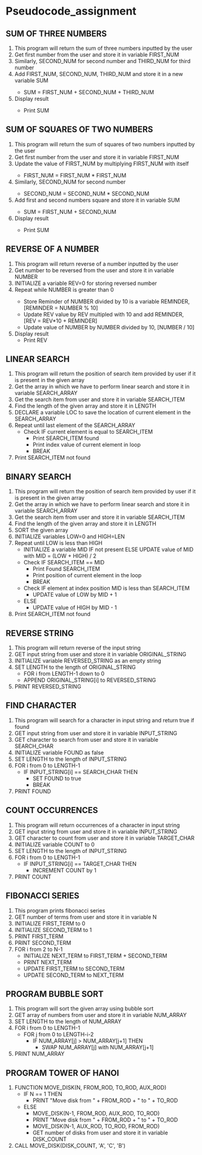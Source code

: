 # Pseudocode_assignment

## SUM OF THREE NUMBERS
<ol>
<li>This program will return the sum of three numbers inputted by the user
</li>
<li>Get first number from the user and store it in variable FIRST_NUM
</li>
<li>Similarly, SECOND_NUM for second number and THIRD_NUM for third number</li>
<li>Add FIRST_NUM, SECOND_NUM, THIRD_NUM and store it in a new variable SUM
</li>
<ul><li>SUM = FIRST_NUM + SECOND_NUM + THIRD_NUM
</li></ul>
<li>Display result</li>
<ul><li>Print SUM</li></ul>
</ol> 

## SUM OF SQUARES OF TWO NUMBERS
<ol>
<li>This program will return the sum of squares of two numbers inputted by the user </li>
<li>Get first number from the user and store it in variable FIRST_NUM</li>
<li>Update the value of FIRST_NUM by multiplying FIRST_NUM with itself</li>
<ul><li>FIRST_NUM = FIRST_NUM * FIRST_NUM</li></ul>
<li>Similarly, SECOND_NUM for second number </li>
<ul><li>SECOND_NUM = SECOND_NUM * SECOND_NUM</li></ul>
<li>Add first and second numbers square and store it in variable SUM</li>
<ul><li>SUM = FIRST_NUM + SECOND_NUM</li></ul>
<li>Display result</li>
<ul><li>Print SUM</li></ul>
</ol>

## REVERSE OF A NUMBER 
<ol>
<li>This program will return reverse of a number inputted by the user</li>
<li>Get number to be reversed from the user and store it in variable NUMBER</li>
<li>INITIALIZE a variable REV=0 for storing reversed number</li>
<li>Repeat while NUMBER is greater than 0</li>
<ul>
<li>Store Reminder of NUMBER divided by 10 is a variable REMINDER, [REMINDER = NUMBER % 10]
<li>Update REV value by REV multipled with 10 and add REMINDER, [REV = REV*10 + REMINDER]
<li>Update value of NUMBER by NUMBER divided by 10, [NUMBER / 10]
</ul>
<li>Display result
<ul>
<li>Print REV
</ul>
</ol>


## LINEAR SEARCH
<ol>
<li>This program will return the position of search item provided by user if it is present in the given array
<li>Get the array in which we have to perform linear search and store it in variable SEARCH_ARRAY
<li>Get the search item from user and store it in variable SEARCH_ITEM
<li>Find the length of the given array and store it in LENGTH
<li>DECLARE a variable LOC to save the location of current element in the SEARCH_ARRAY
<li>Repeat until last element of the SEARCH_ARRAY
<ul>
<li>Check IF current element is equal to SEARCH_ITEM
<ul>
<li>Print SEARCH_ITEM found
<li>Print index value of current element in loop
<li>BREAK
</ul>
<!-- <li>ELSE
<ul>
<li>Continue the loop
</ul> -->
</ul>
<li>Print SEARCH_ITEM not found
</ol>

## BINARY SEARCH 
<ol>
<li>This program will return the position of search item provided by user if it is present in the given array
<li>Get the array in which we have to perform linear search and store it in variable SEARCH_ARRAY
<li>Get the search item from user and store it in variable SEARCH_ITEM
<li>Find the length of the given array and store it in LENGTH
<li>SORT the given array
<li>INITIALIZE variables LOW=0 and HIGH=LEN
<li>Repeat until LOW is less than HIGH
<ul>
<li>INITIALIZE a variable MID IF not present ELSE UPDATE value of MID with MID = (LOW + HIGH) / 2
<li>Check IF SEARCH_ITEM == MID 
<ul>
<li>Print Found SEARCH_ITEM
<li>Print position of current element in the loop
<li>BREAK
</ul>
<li>Check IF element at index position MID is less than SEARCH_ITEM
<ul>
<li>UPDATE value of LOW by MID + 1
</ul>
<li>ELSE
<ul>
<li>UPDATE value of HIGH by MID - 1
</ul>
</ul>
<li>Print SEARCH_ITEM not found 
</ol>

## REVERSE STRING
<ol>
<li>This program will return reverse of the input string
<li>GET input string from user and store it in variable ORIGINAL_STRING
<li>INITIALIZE variable REVERSED_STRING as an empty string
<li>SET LENGTH to the length of ORIGINAL_STRING
<ul>
<li>FOR i from LENGTH-1 down to 0
<li>APPEND ORIGINAL_STRING[i] to REVERSED_STRING
</ul>
<li>PRINT REVERSED_STRING
</ol>

## FIND CHARACTER
<ol>
<li>This program will search for a character in input string and return true if found
<li>GET input string from user and store it in variable INPUT_STRING
<li>GET character to search from user and store it in variable SEARCH_CHAR
<li>INITIALIZE variable FOUND as false
<li>SET LENGTH to the length of INPUT_STRING
<li>FOR i from 0 to LENGTH-1
<ul>
<li>IF INPUT_STRING[i] == SEARCH_CHAR THEN
<ul>
<li>SET FOUND to true
<li>BREAK
</ul>
</ul>
<li>PRINT FOUND
</ol>


## COUNT OCCURRENCES
<ol>
<li>This program will return occurrences of a character in input string 
<li>GET input string from user and store it in variable INPUT_STRING
<li>GET character to count from user and store it in variable TARGET_CHAR
<li>INITIALIZE variable COUNT to 0
<li>SET LENGTH to the length of INPUT_STRING
<li>FOR i from 0 to LENGTH-1
<ul>
<li>IF INPUT_STRING[i] == TARGET_CHAR THEN
<ul>
<li>INCREMENT COUNT by 1
</ul>
</ul>
<li>PRINT COUNT
</ol>

## FIBONACCI SERIES
<ol>
<li>This program prints fibonacci series 
<li>GET number of terms from user and store it in variable N
<li>INITIALIZE FIRST_TERM to 0
<li>INITIALIZE SECOND_TERM to 1
<li>PRINT FIRST_TERM
<li>PRINT SECOND_TERM
<li>FOR i from 2 to N-1
<ul>
<li>INITIALIZE NEXT_TERM to FIRST_TERM + SECOND_TERM
<li>PRINT NEXT_TERM
<li>UPDATE FIRST_TERM to SECOND_TERM
<li>UPDATE SECOND_TERM to NEXT_TERM
</ul>
</ol>

## PROGRAM BUBBLE SORT
<ol>
<li>This program will sort the given array using bubble sort
<li>GET array of numbers from user and store it in variable NUM_ARRAY
<li>SET LENGTH to the length of NUM_ARRAY
<li>FOR i from 0 to LENGTH-1
<ul>
<li>FOR j from 0 to LENGTH-i-2
<ul>
<li>IF NUM_ARRAY[j] > NUM_ARRAY[j+1] THEN
<ul>
<li>SWAP NUM_ARRAY[j] with NUM_ARRAY[j+1]
</ul>
</ul>
</ul>
<li>PRINT NUM_ARRAY
</ol>

## PROGRAM TOWER OF HANOI

<ol>
<li>FUNCTION MOVE_DISK(N, FROM_ROD, TO_ROD, AUX_ROD)
<ul>
<li>IF N == 1 THEN
<ul>
<li>PRINT "Move disk from " + FROM_ROD + " to " + TO_ROD
</ul>
<li>ELSE
<ul>
<li>MOVE_DISK(N-1, FROM_ROD, AUX_ROD, TO_ROD)
<li>PRINT "Move disk from " + FROM_ROD + " to " + TO_ROD
<li>MOVE_DISK(N-1, AUX_ROD, TO_ROD, FROM_ROD)
<li>GET number of disks from user and store it in variable DISK_COUNT
</ul>
</ul>
</ul>
<li>CALL MOVE_DISK(DISK_COUNT, 'A', 'C', 'B')
</ol>
